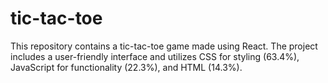 # tic-tac-toe
This repository contains a tic-tac-toe game made using React. The project includes a user-friendly interface and utilizes CSS for styling (63.4%), JavaScript for functionality (22.3%), and HTML (14.3%).
